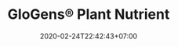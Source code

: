 ---
title: "GloGens® Plant Nutrient"
date: 2020-02-24T22:42:43+07:00
draft: false
description: 
layout: "en/saputra-plant-nutrient"
---